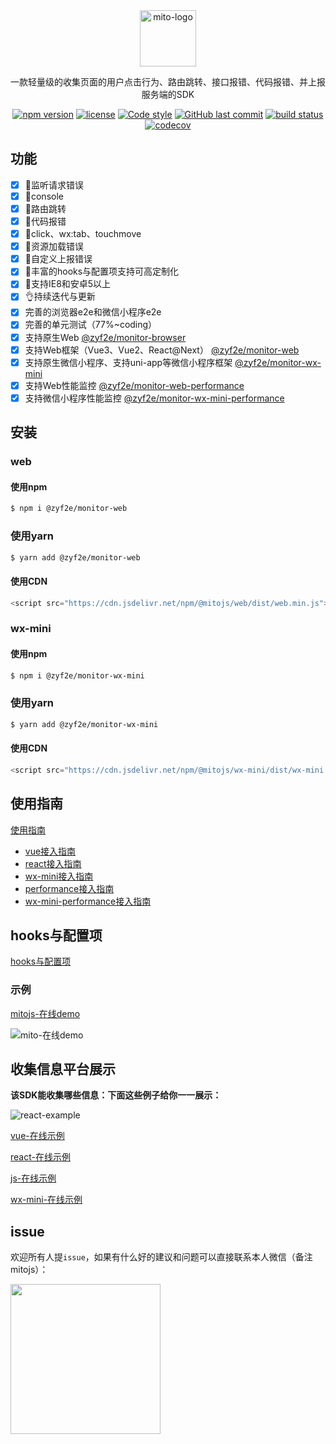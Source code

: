 <div align="center">
    <a href="#" target="_blank">
    <img src="https://tva1.sinaimg.cn/large/008i3skNly1gql8asit7qj30de05c3yg.jpg" alt="mito-logo" height="90">
    </a>
    <p>一款轻量级的收集页面的用户点击行为、路由跳转、接口报错、代码报错、并上报服务端的SDK</p>

[![npm version](https://img.shields.io/npm/v/@zyf2e/monitor-web.svg?style=flat-square)](https://www.npmjs.com/package/@zyf2e/monitor-web)
[![license](https://img.shields.io/github/license/clouDr-f2e/mitojs)](https://github.com/clouDr-f2e/mitojs/blob/dev/LICENSE)
[![Code style](https://img.shields.io/badge/code_style-prettier-ff69b4.svg?style=flat-square)](https://github.com/prettier/prettier)
[![GitHub last commit](https://img.shields.io/github/last-commit/clouDr-f2e/monitor.svg?style=flat-square)](https://github.com/clouDr-f2e/monitor/commits/master)
[![build status](https://img.shields.io/travis/clouDr-f2e/monitor/master.svg?style=flat-square)](https://travis-ci.com/github/clouDr-f2e/monitor)
[![codecov](https://codecov.io/gh/clouDr-f2e/monitor/branch/master/graph/badge.svg?token=W7JP5GDOM7)](https://codecov.io/gh/clouDr-f2e/monitor)

<!-- [![npm downloads](https://img.shields.io/npm/dm/@zyf2e/monitor.svg?style=flat-square)](http://npm-stat.com/charts.html?package=@zyf2e/monitor) -->


</div>

## 功能

- [x] 🔨监听请求错误
- [x] 🔨console
- [x] 🔨路由跳转
- [x] 🔨代码报错
- [x] 🔨click、wx:tab、touchmove
- [x] 🔨资源加载错误
- [x] 🏅自定义上报错误
- [x] 🚀丰富的hooks与配置项支持可高定制化
- [x] 🌝支持IE8和安卓5以上
- [x] 👌持续迭代与更新
- [x] 完善的浏览器e2e和微信小程序e2e
- [x] 完善的单元测试（77%~coding）
- [x] 支持原生Web [@zyf2e/monitor-browser](https://github.com/clouDr-f2e/mitojs/tree/master/packages/browser)
- [x] 支持Web框架（Vue3、Vue2、React@Next） [@zyf2e/monitor-web](https://github.com/clouDr-f2e/mitojs/tree/master/packages/web)
- [x] 支持原生微信小程序、支持uni-app等微信小程序框架 [@zyf2e/monitor-wx-mini](https://github.com/clouDr-f2e/mitojs/tree/master/packages/wx-mini)
- [x] 支持Web性能监控 [@zyf2e/monitor-web-performance](https://github.com/clouDr-f2e/mitojs/tree/master/packages/web-performance)
- [x] 支持微信小程序性能监控 [@zyf2e/monitor-wx-mini-performance](https://github.com/clouDr-f2e/mitojs/tree/master/packages/wx-mini-performance)

## 安装

### web

#### 使用npm

```bash
$ npm i @zyf2e/monitor-web
```

### 使用yarn

```bash
$ yarn add @zyf2e/monitor-web
```

#### 使用CDN

```javascript
<script src="https://cdn.jsdelivr.net/npm/@mitojs/web/dist/web.min.js"></script>
```

### wx-mini

#### 使用npm

```bash
$ npm i @zyf2e/monitor-wx-mini
```

### 使用yarn

```bash
$ yarn add @zyf2e/monitor-wx-mini
```

#### 使用CDN

```javascript
<script src="https://cdn.jsdelivr.net/npm/@mitojs/wx-mini/dist/wx-mini.js"></script>
```

## 使用指南

[使用指南](https://github.com/clouDr-f2e/mitojs/blob/master/docs/guide.md)

* [vue接入指南](https://github.com/clouDr-f2e/mitojs/blob/master/docs/guide.md#Vue)
* [react接入指南](https://github.com/clouDr-f2e/mitojs/blob/master/docs/guide.md#react)
* [wx-mini接入指南](https://github.com/clouDr-f2e/mitojs/blob/master/docs/guide.md#微信小程序)
* [performance接入指南](https://github.com/clouDr-f2e/mitojs/blob/dev/docs/performance.md)
* [wx-mini-performance接入指南](https://github.com/clouDr-f2e/mitojs/blob/dev/docs/wx-mini-performance.md)


## hooks与配置项

[hooks与配置项](https://github.com/clouDr-f2e/mitojs/blob/master/docs/option.md)



### 示例
[mitojs-在线demo](https://static.91jkys.com/web/mito-vue-demo/#/demo/one)

![mito-在线demo](https://tva1.sinaimg.cn/large/008eGmZEly1gmxgn4y1sag315g0m2hdt.gif)


## 收集信息平台展示

**该SDK能收集哪些信息：下面这些例子给你一一展示：**

![react-example](https://tva1.sinaimg.cn/large/008eGmZEly1gmxggqptzwg30u00hoe84.gif)

[vue-在线示例](https://static.91jkys.com/f2e/mito-error-example/#/errors/1/info)

[react-在线示例](https://static.91jkys.com/f2e/mito-error-example/#/errors/2/info)

[js-在线示例](https://static.91jkys.com/f2e/mito-error-example/#/errors/3/info)

[wx-mini-在线示例](https://static.91jkys.com/f2e/mito-error-example/#/errors/4/info)

## issue

欢迎所有人提`issue`，如果有什么好的建议和问题可以直接联系本人微信（备注mitojs）：

<img src="https://tva1.sinaimg.cn/large/008eGmZEly1gmtfid3hrfj30kw0r2wfk.jpg" width="240px" />



